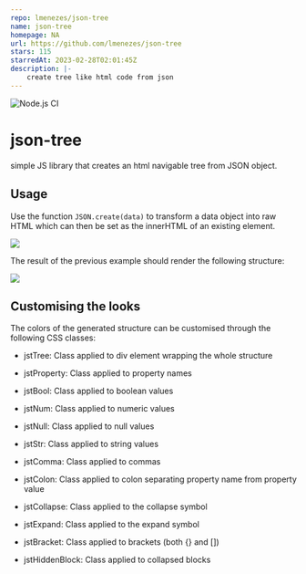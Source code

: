 ```yaml
---
repo: lmenezes/json-tree
name: json-tree
homepage: NA
url: https://github.com/lmenezes/json-tree
stars: 115
starredAt: 2023-02-28T02:01:45Z
description: |-
    create tree like html code from json
---
```


![Node.js CI](https://github.com/lmenezes/json-tree/workflows/Node.js%20CI/badge.svg?branch=master)

# json-tree

simple JS library that creates an html navigable tree from JSON object.

## Usage

Use the function `JSON.create(data)` to transform a data object into raw HTML which can then be set as the innerHTML of
an existing element.
 
![](./imgs/example_code.png)

The result of the previous example should render the following structure:

![](./imgs/example_view.gif)

## Customising the looks

The colors of the generated structure can be customised through the following CSS classes:

- jstTree: Class applied to div element wrapping the whole structure

- jstProperty: Class applied to property names

- jstBool: Class applied to boolean values

- jstNum: Class applied to numeric values

- jstNull: Class applied to null values

- jstStr: Class applied to string values

- jstComma: Class applied to commas

- jstColon: Class applied to colon separating property name from property value

- jstCollapse: Class applied to the collapse symbol

- jstExpand: Class applied to the expand symbol

- jstBracket: Class applied to brackets (both {} and [])

- jstHiddenBlock: Class applied to collapsed blocks

